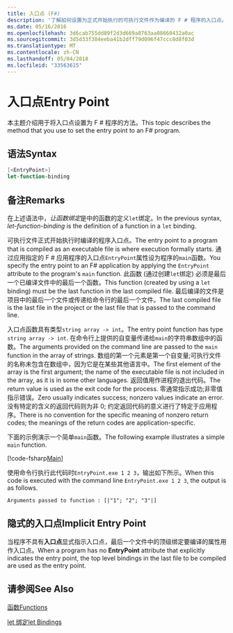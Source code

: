 ```yaml
---
title: 入口点 (F#)
description: '了解如何设置为正式开始执行的可执行文件作为编译的 F # 程序的入口点。'
ms.date: 05/16/2016
ms.openlocfilehash: 3d6cab755dd89f2d3d669a8763aa08660432a0ac
ms.sourcegitcommit: 3d5d33f384eeba41b2dff79d096f47ccc8d8f03d
ms.translationtype: MT
ms.contentlocale: zh-CN
ms.lasthandoff: 05/04/2018
ms.locfileid: "33563615"
---
```

# <a name="entry-point"></a><span data-ttu-id="16b29-103">入口点</span><span class="sxs-lookup"><span data-stu-id="16b29-103">Entry Point</span></span>

<span data-ttu-id="16b29-104">本主题介绍用于将入口点设置为 F # 程序的方法。</span><span class="sxs-lookup"><span data-stu-id="16b29-104">This topic describes the method that you use to set the entry point to an F# program.</span></span>


## <a name="syntax"></a><span data-ttu-id="16b29-105">语法</span><span class="sxs-lookup"><span data-stu-id="16b29-105">Syntax</span></span>

```fsharp
[<EntryPoint>]
let-function-binding
```

## <a name="remarks"></a><span data-ttu-id="16b29-106">备注</span><span class="sxs-lookup"><span data-stu-id="16b29-106">Remarks</span></span>
<span data-ttu-id="16b29-107">在上述语法中，*让函数绑定*是中的函数的定义`let`绑定。</span><span class="sxs-lookup"><span data-stu-id="16b29-107">In the previous syntax, *let-function-binding* is the definition of a function in a `let` binding.</span></span>

<span data-ttu-id="16b29-108">可执行文件正式开始执行时编译的程序入口点。</span><span class="sxs-lookup"><span data-stu-id="16b29-108">The entry point to a program that is compiled as an executable file is where execution formally starts.</span></span> <span data-ttu-id="16b29-109">通过应用指定的 F # 应用程序的入口点`EntryPoint`属性设为程序的`main`函数。</span><span class="sxs-lookup"><span data-stu-id="16b29-109">You specify the entry point to an F# application by applying the `EntryPoint` attribute to the program's `main` function.</span></span> <span data-ttu-id="16b29-110">此函数 (通过创建`let`绑定) 必须是最后一个已编译文件中的最后一个函数。</span><span class="sxs-lookup"><span data-stu-id="16b29-110">This function (created by using a `let` binding) must be the last function in the last compiled file.</span></span> <span data-ttu-id="16b29-111">最后编译的文件是项目中的最后一个文件或传递给命令行的最后一个文件。</span><span class="sxs-lookup"><span data-stu-id="16b29-111">The last compiled file is the last file in the project or the last file that is passed to the command line.</span></span>

<span data-ttu-id="16b29-112">入口点函数具有类型`string array -> int`。</span><span class="sxs-lookup"><span data-stu-id="16b29-112">The entry point function has type `string array -> int`.</span></span> <span data-ttu-id="16b29-113">在命令行上提供的自变量传递给`main`的字符串数组中的函数。</span><span class="sxs-lookup"><span data-stu-id="16b29-113">The arguments provided on the command line are passed to the `main` function in the array of strings.</span></span> <span data-ttu-id="16b29-114">数组的第一个元素是第一个自变量;可执行文件的名称未包含在数组中，因为它是在某些其他语言中。</span><span class="sxs-lookup"><span data-stu-id="16b29-114">The first element of the array is the first argument; the name of the executable file is not included in the array, as it is in some other languages.</span></span> <span data-ttu-id="16b29-115">返回值用作进程的退出代码。</span><span class="sxs-lookup"><span data-stu-id="16b29-115">The return value is used as the exit code for the process.</span></span> <span data-ttu-id="16b29-116">零通常指示成功;非零值指示错误。</span><span class="sxs-lookup"><span data-stu-id="16b29-116">Zero usually indicates success; nonzero values indicate an error.</span></span> <span data-ttu-id="16b29-117">没有特定的含义的返回代码则为非 0; 约定返回代码的意义进行了特定于应用程序。</span><span class="sxs-lookup"><span data-stu-id="16b29-117">There is no convention for the specific meaning of nonzero return codes; the meanings of the return codes are application-specific.</span></span>

<span data-ttu-id="16b29-118">下面的示例演示一个简单`main`函数。</span><span class="sxs-lookup"><span data-stu-id="16b29-118">The following example illustrates a simple `main` function.</span></span>

[!code-fsharp[Main](../../../../samples/snippets/fsharp/entry-point/snippet501.fs)]

<span data-ttu-id="16b29-119">使用命令行执行此代码时`EntryPoint.exe 1 2 3`，输出如下所示。</span><span class="sxs-lookup"><span data-stu-id="16b29-119">When this code is executed with the command line `EntryPoint.exe 1 2 3`, the output is as follows.</span></span>

```console
Arguments passed to function : [|"1"; "2"; "3"|]
```

## <a name="implicit-entry-point"></a><span data-ttu-id="16b29-120">隐式的入口点</span><span class="sxs-lookup"><span data-stu-id="16b29-120">Implicit Entry Point</span></span>
<span data-ttu-id="16b29-121">当程序不具有**入口点**显式指示入口点，最后一个文件中的顶级绑定要编译的属性用作入口点。</span><span class="sxs-lookup"><span data-stu-id="16b29-121">When a program has no **EntryPoint** attribute that explicitly indicates the entry point, the top level bindings in the last file to be compiled are used as the entry point.</span></span>


## <a name="see-also"></a><span data-ttu-id="16b29-122">请参阅</span><span class="sxs-lookup"><span data-stu-id="16b29-122">See Also</span></span>
[<span data-ttu-id="16b29-123">函数</span><span class="sxs-lookup"><span data-stu-id="16b29-123">Functions</span></span>](index.md)

[<span data-ttu-id="16b29-124">let 绑定</span><span class="sxs-lookup"><span data-stu-id="16b29-124">let Bindings</span></span>](let-bindings.md)
